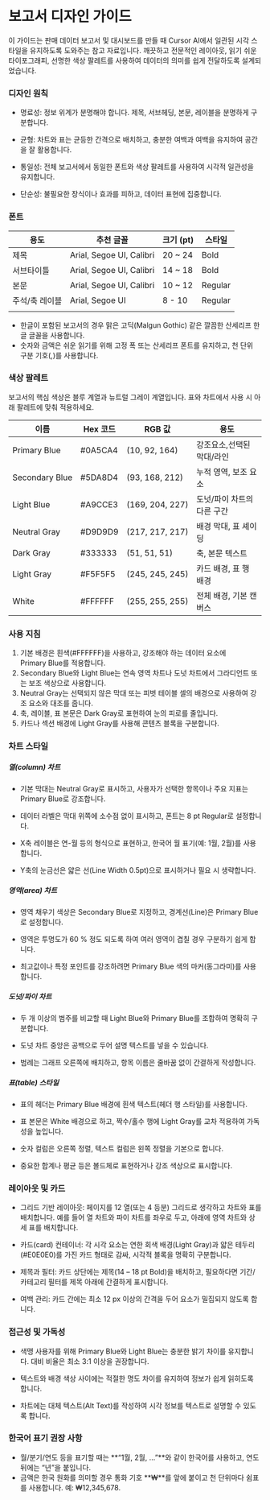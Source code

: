 # 보고서 디자인 가이드

이 가이드는 판매 데이터 보고서 및 대시보드를 만들 때 Cursor AI에서 일관된 시각 스타일을 유지하도록 도와주는 참고 자료입니다. 깨끗하고 전문적인 레이아웃, 읽기 쉬운 타이포그래피, 선명한 색상 팔레트를 사용하여 데이터의 의미를 쉽게 전달하도록 설계되었습니다.

### 디자인 원칙

* 명료성: 정보 위계가 분명해야 합니다. 제목, 서브헤딩, 본문, 레이블을 분명하게 구분합니다.
* 균형: 차트와 표는 균등한 간격으로 배치하고, 충분한 여백과 여백을 유지하여 공간을 잘 활용합니다.

* 통일성: 전체 보고서에서 동일한 폰트와 색상 팔레트를 사용하여 시각적 일관성을 유지합니다.
* 단순성: 불필요한 장식이나 효과를 피하고, 데이터 표현에 집중합니다.

### 폰트

| 용도           | 추천 글꼴                 | 크기 (pt) | 스타일  |
| -------------- | ------------------------- | --------- | ------- |
| 제목           | Arial, Segoe UI, Calibri | 20 ~ 24  | Bold    |
| 서브타이틀     | Arial, Segoe UI, Calibri | 14 ~ 18  | Bold    |
| 본문           | Arial, Segoe UI, Calibri | 10 ~ 12   | Regular |
| 주석/축 레이블 | Arial, Segoe UI          | 8 - 10    | Regular |
|                |                           |           |         |

* 한글이 포함된 보고서의 경우 맑은 고딕(Malgun Gothic) 같은 깔끔한 산세리프 한글 글꼴을 사용합니다.
* 숫자와 금액은 쉬운 읽기를 위해 고정 폭 또는 산세리프 폰트를 유지하고, 천 단위 구분 기호(,)를 사용합니다.

### 색상 팔레트

보고서의 핵심 색상은 블루 계열과 뉴트럴 그레이 계열입니다. 표와 차트에서 사용 시 아래 팔레트에 맞춰 적용하세요.

| 이름            | Hex 코드 | RGB 값            | 용도                       |
| --------------- | -------- | ----------------- | -------------------------- |
| Primary Blue   | #0A5CA4  | (10, 92, 164)   | 강조요소,선택된 막대/라인  |
| Secondary Blue | #5DA8D4  | (93, 168, 212)  | 누적 영역, 보조 요소       |
| Light Blue     | #A9CCE3  | (169, 204, 227) | 도넛/파이 차트의 다른 구간 |
| Neutral Gray   | #D9D9D9  | (217, 217, 217) | 배경 막대, 표 셰이딩       |
| Dark Gray      | #333333  | (51, 51, 51)    | 축, 본문 텍스트            |
| Light Gray     | #F5F5F5  | (245, 245, 245) | 카드 배경, 표 행 배경      |
| White           | #FFFFFF  | (255, 255, 255) | 전체 배경, 기본 캔버스     |

### 사용 지침

1. 기본 배경은 흰색(#FFFFFF)을 사용하고, 강조해야 하는 데이터 요소에 Primary Blue를 적용합니다.
2. Secondary Blue와 Light Blue는 연속 영역 차트나 도넛 차트에서 그라디언트 또는 보조 색상으로 사용합니다.
3. Neutral Gray는 선택되지 않은 막대 또는 피벗 테이블 셀의 배경으로 사용하여 강조 요소와 대조를 줍니다.
4. 축, 레이블, 표 본문은 Dark Gray로 표현하여 눈의 피로를 줄입니다.
5. 카드나 섹션 배경에 Light Gray를 사용해 콘텐츠 블록을 구분합니다.

### 차트 스타일

##### 열(column) 차트

* 기본 막대는 Neutral Gray로 표시하고, 사용자가 선택한 항목이나 주요 지표는 Primary Blue로 강조합니다.
* 데이터 라벨은 막대 위쪽에 소수점 없이 표시하고, 폰트는 8 pt Regular로 설정합니다.

* X축 레이블은 연-월 등의 형식으로 표현하고, 한국어 월 표기(예: 1월, 2월)를 사용합니다.
* Y축의 눈금선은 얇은 선(Line Width 0.5pt)으로 표시하거나 필요 시 생략합니다.

##### 영역(area) 차트

* 영역 채우기 색상은 Secondary Blue로 지정하고, 경계선(Line)은 Primary Blue로 설정합니다.
* 영역은 투명도가 60 % 정도 되도록 하여 여러 영역이 겹칠 경우 구분하기 쉽게 합니다.

* 최고값이나 특정 포인트를 강조하려면 Primary Blue 색의 마커(동그라미)를 사용합니다.

##### 도넛/파이 차트

* 두 개 이상의 범주를 비교할 때 Light Blue와 Primary Blue를 조합하여 명확히 구분합니다.
* 도넛 차트 중앙은 공백으로 두어 설명 텍스트를 넣을 수 있습니다.

* 범례는 그래프 오른쪽에 배치하고, 항목 이름은 줄바꿈 없이 간결하게 작성합니다.

##### 표(table) 스타일

* 표의 헤더는 Primary Blue 배경에 흰색 텍스트(헤더 행 스타일)를 사용합니다.
* 표 본문은 White 배경으로 하고, 짝수/홀수 행에 Light Gray를 교차 적용하여 가독성을 높입니다.

* 숫자 컬럼은 오른쪽 정렬, 텍스트 컬럼은 왼쪽 정렬을 기본으로 합니다.
* 중요한 합계나 평균 등은 볼드체로 표현하거나 강조 색상으로 표시합니다.

### 레이아웃 및 카드

* 그리드 기반 레이아웃: 페이지를 12 열(또는 4 등분) 그리드로 생각하고 차트와 표를 배치합니다. 예를 들어 열 차트와 파이 차트를 좌우로 두고, 아래에 영역 차트와 상세 표를 배치합니다.
* 카드(card) 컨테이너: 각 시각 요소는 연한 회색 배경(Light Gray)과 얇은 테두리(#E0E0E0)를 가진 카드 형태로 감싸, 시각적 블록을 명확히 구분합니다.

* 제목과 필터: 카드 상단에는 제목(14 – 18 pt Bold)을 배치하고, 필요하다면 기간/카테고리 필터를 제목 아래에 간결하게 표시합니다.
* 여백 관리: 카드 간에는 최소 12 px 이상의 간격을 두어 요소가 밀집되지 않도록 합니다.

### 접근성 및 가독성

* 색맹 사용자를 위해 Primary Blue와 Light Blue는 충분한 밝기 차이를 유지합니다. 대비 비율은 최소 3:1 이상을 권장합니다.
* 텍스트와 배경 색상 사이에는 적절한 명도 차이를 유지하여 정보가 쉽게 읽히도록 합니다.

* 차트에는 대체 텍스트(Alt Text)를 작성하여 시각 정보를 텍스트로 설명할 수 있도록 합니다.

### 한국어 표기 권장 사항

* 월/분기/연도 등을 표기할 때는 **“1월, 2월, …”**와 같이 한국어를 사용하고, 연도 뒤에는 “년”을 붙입니다.
* 금액은 한국 원화를 의미할 경우 통화 기호 **₩**를 앞에 붙이고 천 단위마다 쉼표를 사용합니다. 예: ₩12,345,678.
